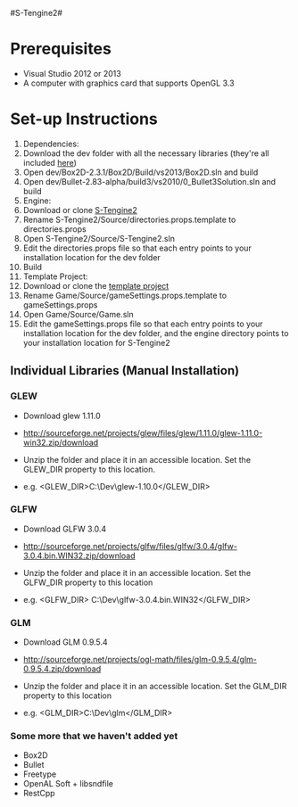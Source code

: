 ﻿#S-Tengine2#

# Prerequisites 

* Visual Studio 2012 or 2013
* A computer with graphics card that supports OpenGL 3.3


# Set-up Instructions #
1. Dependencies:
 1. Download the dev folder with all the necessary libraries (they're all included [here](https://drive.google.com/file/d/0B2VyAXziLJJtNXJ2Y0REU3RrSm8/view?usp=sharing))
 2. Open dev/Box2D-2.3.1/Box2D/Build/vs2013/Box2D.sln and build
 3. Open dev/Bullet-2.83-alpha/build3/vs2010/0_Bullet3Solution.sln and build
2. Engine:
 1. Download or clone [S-Tengine2](https://github.com/SweetheartSquad/S-Tengine2)
 2. Rename S-Tengine2/Source/directories.props.template to directories.props
 3. Open S-Tengine2/Source/S-Tengine2.sln
 4. Edit the directories.props file so that each entry points to your installation location for the dev folder
 5. Build
3. Template Project:
 1. Download or clone the [template project](https://github.com/SweetheartSquad/TemplateProject)
 2. Rename Game/Source/gameSettings.props.template to gameSettings.props
 3. Open Game/Source/Game.sln
 4. Edit the gameSettings.props file so that each entry points to your installation location for the dev folder, and the engine directory points to your installation location for S-Tengine2



## Individual Libraries (Manual Installation) ##

### GLEW ###
* Download glew 1.11.0 
* http://sourceforge.net/projects/glew/files/glew/1.11.0/glew-1.11.0-win32.zip/download

* Unzip the folder and place it in an accessible location. Set the GLEW_DIR property to this location.
* e.g. <GLEW_DIR>C:\Dev\glew-1.10.0</GLEW_DIR>
 
### GLFW ###
* Download GLFW 3.0.4
* http://sourceforge.net/projects/glfw/files/glfw/3.0.4/glfw-3.0.4.bin.WIN32.zip/download

* Unzip the folder and place it in an accessible location. Set the GLFW_DIR property to this location
* e.g. <GLFW_DIR> C:\Dev\glfw-3.0.4.bin.WIN32</GLFW_DIR>
 
### GLM ###
* Download GLM 0.9.5.4
* http://sourceforge.net/projects/ogl-math/files/glm-0.9.5.4/glm-0.9.5.4.zip/download

* Unzip the folder and place it in an accessible location. Set the GLM_DIR property to this location
* e.g. <GLM_DIR>C:\Dev\glm</GLM_DIR>

### Some more that we haven't added yet ###
- Box2D
- Bullet
- Freetype
- OpenAL Soft + libsndfile
- RestCpp